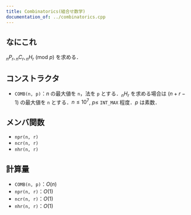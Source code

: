 ```yaml
---
title: Combinatorics(組合せ数学)
documentation_of: ../combinatorics.cpp
---
```


## なにこれ
${}_nP_r, {}_nC_r, {}_nH_r\ (\mathrm{mod}\ p)$ を求める．

## コンストラクタ
- `COMB(n, p)`：$n$ の最大値を `n`，法を `p` とする．${}_nH_r$ を求める場合は $(n+r-1)$ の最大値を `n` とする．$n \leq 10^7$, $p \leq$ `INT_MAX` 程度．$p$ は素数．

## メンバ関数
- `npr(n, r)`
- `ncr(n, r)`
- `nhr(n, r)`

## 計算量
- `COMB(n, p)`：$O(n)$
- `npr(n, r)`：$O(1)$
- `ncr(n, r)`：$O(1)$
- `nhr(n, r)`：$O(1)$
